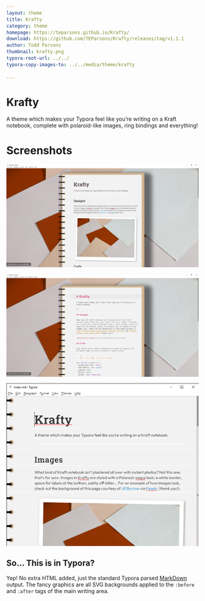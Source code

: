 ```yaml
---
layout: theme
title: Krafty
category: theme
homepage: https://teparsons.github.io/Krafty/
download: https://github.com/TEParsons/Krafty/releases/tag/v1.1.1
author: Todd Parsons
thumbnail: krafty.png
typora-root-url: ../../
typora-copy-images-to: ../../media/theme/krafty

---
```

# Krafty

A theme which makes your Typora feel like you’re writing on a Kraft notebook, complete with polaroid-like images, ring bindings and everything!

# Screenshots

![Regular](/media/theme/krafty/krafty-normal.png)

![Regular](/media/theme/krafty/krafty-code.png)

![Regular](/media/theme/krafty/krafty-windowed.png)

## So… This is in Typora?

Yep! No extra HTML added, just the standard Typora parsed [MarkDown](https://www.markdownguide.org/basic-syntax/) output. The fancy graphics are all SVG backgrounds applied to the `:before` and `:after` tags of the main writing area. 